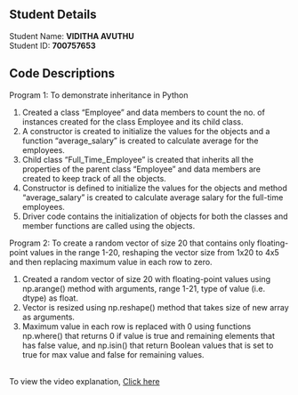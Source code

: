 ## Student Details

Student Name: <b>VIDITHA AVUTHU</b>
<br/>
Student ID: <b>700757653</b>

## Code Descriptions

Program 1: To demonstrate inheritance in Python
1. Created a class “Employee” and data members to count the no. of instances created for the class Employee and its child class.
2. A constructor is created to initialize the values for the objects and a function “average_salary” is created to calculate average for the employees.
3. Child class “Full_Time_Employee” is created that inherits all the properties of the parent class “Employee” and data members are created to keep track of all the objects.
4. Constructor is defined to initialize the values for the objects and method “average_salary” is created to calculate average salary for the full-time employees.
5. Driver code contains the initialization of objects for both the classes and member functions are called using the objects.
   <br/>

Program 2: To create a random vector of size 20 that contains only floating-point values in the range 1-20, reshaping the vector size from 1x20 to 4x5 and then replacing maximum value in each row to zero.
1. Created a random vector of size 20 with floating-point values using np.arange() method with arguments, range 1-21, type of value (i.e. dtype) as float.
2. Vector is resized using np.reshape() method that takes size of new array as arguments.
3. Maximum value in each row is replaced with 0 using functions np.where() that returns 0 if value is true and remaining elements that has false value, and np.isin() that return Boolean values that is set to true for max value and false for remaining values.
   <br/>
   <br/>


To view the video explanation, [Click here](https://drive.google.com/file/d/1bwzlIq23LHALAlVfgsBGr02xDkOUz8k7/view?usp=drive_link)
